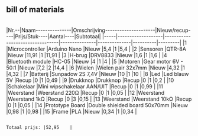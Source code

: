 ## bill of materials
<br />
|Nr.--|Naam---------------|Omschrijving---------------------|Nieuw/recup----|Prijs/Stuk----|Aantal----|Subtotaal|
|-----|-------------------|---------------------------------|---------------|--------------|----------|---------|
|1    |Microcontroller	  |Arduino Nano	                    |Nieuw          |5,4	         |1	        |5,4      |
|2	  |Sensoren	          |QTR-8A	                          |Nieuw          |11,91	       |1	        |11,91    |
|3	  |H-brug	            |DRV8833	                        |Nieuw          |1,6	         |1	        |1,6      |
|4	  |Bluetooth module	  |HC-05	                          |Nieuw          |4	           |1	        |4        |
|5	  |Motoren	          |Gear motor 6V - 50:1	            |Nieuw          |7,2	         |2	        |14,4     |
|6	  |Wielen	            |Wielen pair 32x7mm	              |Nieuw          |4,32	         |1	        |4,32     |
|7	  |Batterij	          |Sunpadow 2S 7,4V	                |Nieuw          |10	           |1	        |10       |
|8	  |Led	              |Led blauw 5V	                    |Recup          |0	           |1	        |0,49     |
|9	  |Drukknop	          |Drukknop 	                      |Recup          |0	           |1	        |0,2      |
|10	  |Schakelaar	        |Mini wipschakelaar AAN/UIT	      |Recup          |0	           |1	        |0,99     |
|11	  |Weerstand	        |Weerstand 220Ω	                  |Recup          |0	           |1	        |0,05     | 
|12	  |Weerstand	        |Weerstand 1kΩ	                  |Recup          |0	           |3	        |0,15     |
|13	  |Weerstand	        |Weerstand 10kΩ	                  |Recup          |0	           |1	        |0,05     |
|14	  |Prototype Board    |Double shielded board 50x70mm	  |Nieuw          |0,98	         |1	        |0,98     |
|15	  |Frame	            |PLA	                            |Nieuw          |0,34	         |1	        |0,34     |

                                                                                        Totaal prijs: |52,95    |
                                                                                              
